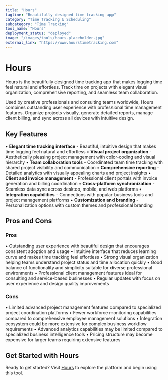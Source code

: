 ```yaml
---
title: "Hours"
tagline: "Beautifully designed time tracking app"
category: "Time Tracking & Scheduling"
subcategory: "Time Tracking"
tool_name: "Hours"
deployment_status: "deployed"
image: "/images/tools/hours-placeholder.jpg"
external_link: "https://www.hourstimetracking.com"
---
```


# Hours

Hours is the beautifully designed time tracking app that makes logging time feel natural and effortless. Track time on projects with elegant visual organization, comprehensive reporting, and seamless team collaboration.

Used by creative professionals and consulting teams worldwide, Hours combines outstanding user experience with professional time management features. Organize projects visually, generate detailed reports, manage client billing, and sync across all devices with intuitive design.

## Key Features

• **Elegant time tracking interface** - Beautiful, intuitive design that makes time logging feel natural and effortless
• **Visual project organization** - Aesthetically pleasing project management with color-coding and visual hierarchy
• **Team collaboration tools** - Coordinated team time tracking with shared project visibility and communication
• **Comprehensive reporting** - Detailed analytics with visually appealing charts and project insights
• **Client and invoice management** - Professional client portals with invoice generation and billing coordination
• **Cross-platform synchronization** - Seamless data sync across desktop, mobile, and web platforms
• **Integration capabilities** - Connections with popular business tools and project management platforms
• **Customization and branding** - Personalization options with custom themes and professional branding

## Pros and Cons

### Pros
• Outstanding user experience with beautiful design that encourages consistent adoption and usage
• Intuitive interface that reduces learning curve and makes time tracking feel effortless
• Strong visual organization helping teams understand project status and time allocation quickly
• Good balance of functionality and simplicity suitable for diverse professional environments
• Professional client management features ideal for consulting and service-based businesses
• Regular updates with focus on user experience and design quality improvements

### Cons
• Limited advanced project management features compared to specialized project coordination platforms
• Fewer workforce monitoring capabilities compared to comprehensive employee management solutions
• Integration ecosystem could be more extensive for complex business workflow requirements
• Advanced analytics capabilities may be limited compared to specialized business intelligence tools
• Pricing structure may become expensive for larger teams requiring extensive features

## Get Started with Hours

Ready to get started? Visit [Hours](https://www.hourstimetracking.com/) to explore the platform and begin using this tool.